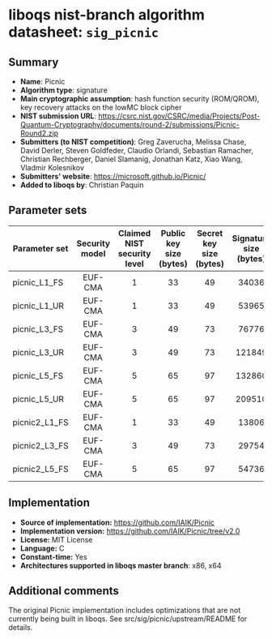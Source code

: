 liboqs nist-branch algorithm datasheet: `sig_picnic`
===================================================

Summary
-------

- **Name**: Picnic
- **Algorithm type**: signature
- **Main cryptographic assumption**: hash function security (ROM/QROM), key recovery attacks on the lowMC block cipher
- **NIST submission URL**: https://csrc.nist.gov/CSRC/media/Projects/Post-Quantum-Cryptography/documents/round-2/submissions/Picnic-Round2.zip
- **Submitters (to NIST competition)**: Greg Zaverucha, Melissa Chase, David Derler, Steven Goldfeder, Claudio Orlandi, Sebastian Ramacher, Christian Rechberger, Daniel Slamanig, Jonathan Katz, Xiao Wang, Vladmir Kolesnikov
- **Submitters' website**: https://microsoft.github.io/Picnic/
- **Added to liboqs by**: Christian Paquin

Parameter sets
--------------

| Parameter set   | Security model | Claimed NIST security level | Public key size (bytes) | Secret key size (bytes) | Signature size (bytes) |
|-----------------|:--------------:|:---------------------------:|:-----------------------:|:-----------------------:|:----------------------:|
| picnic_L1_FS    |     EUF-CMA    |              1              |            33           |            49           |          34036         |
| picnic_L1_UR    |     EUF-CMA    |              1              |            33           |            49           |          53965         |
| picnic_L3_FS    |     EUF-CMA    |              3              |            49           |            73           |          76776         |
| picnic_L3_UR    |     EUF-CMA    |              3              |            49           |            73           |         121849         |
| picnic_L5_FS    |     EUF-CMA    |              5              |            65           |            97           |         132860         |
| picnic_L5_UR    |     EUF-CMA    |              5              |            65           |            97           |         209510         |
| picnic2_L1_FS   |     EUF-CMA    |              1              |            33           |            49           |          13806         |
| picnic2_L3_FS   |     EUF-CMA    |              3              |            49           |            73           |          29754         |
| picnic2_L5_FS   |     EUF-CMA    |              5              |            65           |            97           |          54736         |

Implementation
--------------

- **Source of implementation:** https://github.com/IAIK/Picnic
- **Implementation version:** https://github.com/IAIK/Picnic/tree/v2.0
- **License:** MIT License
- **Language:** C
- **Constant-time:** Yes
- **Architectures supported in liboqs master branch**: x86, x64

Additional comments
-------------------

The original Picnic implementation includes optimizations that are not currently being built in liboqs. See src/sig/picnic/upstream/README for details.
